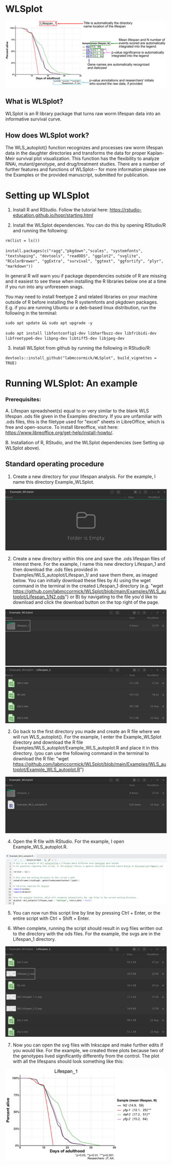 # WLSplot

![plot](./pictures/figure1.jpg?raw=true)

## What is WLSplot? 

WLSplot is an R library package that turns raw worm lifespan data into an informative survival curve.  

## How does WLSplot work?

The WLS_autoplot() function recognizes and processes raw worm lifespan data in the daughter directories and transforms the data for proper Kaplan-Meir survival plot visualization. This function has the flexibility to analyze RNAi, mutant/genotype, and drug/treatment studies. There are a number of further features and functions of WLSplot-- for more information please see the Examples or the provided manuscript, submitted for publication. 

# Setting up WLSplot

1. Install R and RStudio. Follow the tutorial here: https://rstudio-education.github.io/hopr/starting.html

2. Install the WLSplot dependencies. You can do this by opening RStudio/R and running the following:

```
rm(list = ls())

install.packages(c("ragg","pkgdown","scales", "systemfonts", "textshaping", "devtools", "readODS", "ggplot2", "svglite", "RColorBrewer", "ggExtra", "survival", "ggtext", "ggfortify", "plyr", "markdown"))
```

In general R will warn you if package dependencies outside of R are missing and it easiest to see these when installing the R libraries below one at a time if you run into any unforeseen snags. 

You may need to install freetype 2 and related libraries on your machine outside of R before installing the R systemfonts and pkgdown packages. E.g. if you are running Ubuntu or a deb-based linux distribution, run the following in the terminal:

```
sudo apt update && sudo apt upgrade -y

sudo apt install libfontconfig1-dev libharfbuzz-dev libfribidi-dev libfreetype6-dev libpng-dev libtiff5-dev libjpeg-dev
```

3. Install WLSplot from github by running the following in RStudio/R:

```
devtools::install_github("labmccormick/WLSplot", build_vignettes = TRUE)
```


# Running WLSplot: An example

### Prerequisites: 

A. Lifespan spreadsheet(s) equal to or very similar to the blank WLS lifespan .ods file given in the Examples directory. If you are unfamiliar with .ods files, this is the filetype used for "excel" sheets in LibreOffice, which is free and open-source. To install libreoffice, visit here: https://www.libreoffice.org/get-help/install-howto/. 

B. Installation of R, RStudio, and the WLSplot dependencies (see Setting up WLSplot above).

## Standard operating procedure

1. Create a new directory for your lifespan analysis. For the example, I name this directory Example_WLSplot. 

![plot](./pictures/Directory.jpg?raw=true)

2. Create a new directory within this one and save the .ods lifespan files of interest there. For the example, I name this new directory Lifespan_1 and then download the .ods files provided in Examples/WLS_autoplot/Lifespan_1/ and save them there, as imaged below. You can initially download these files by A) using the wget command in the terminal in the created Lifespan_1 directory (e.g. "wget https://github.com/labmccormick/WLSplot/blob/main/Examples/WLS_autoplot/Lifespan_1/N2.ods") or B) by navigating to the file you'd like to download and click the download button on the top right of the page.

![plot](./pictures/Directory_odsfiles.jpg?raw=true)
![plot](./pictures/odsfiles.jpg?raw=true)

2. Go back to the first directory you made and create an R file where we will run WLS_autoplot(). For the example, I enter the Example_WLSplot directory and download the R file Examples/WLS_autoplot/Example_WLS_autoplot.R and place it in this directory. (you can use the following command in the terminal to download the R file: "wget https://github.com/labmccormick/WLSplot/blob/main/Examples/WLS_autoplot/Example_WLS_autoplot.R")

![plot](./pictures/Directory_Rfile.jpg?raw=true)

4. Open the R file with RStudio. For the example, I open Example_WLS_autoplot.R.

![plot](./pictures/RStudio_example.jpg?raw=true)

5. You can now run this script line by line by pressing Ctrl + Enter, or the entire script with Ctrl + Shift + Enter.

6. When complete, running the script should result in svg files written out to the directory with the ods files. For the example, the svgs are in the Lifespan_1 directory. 

![plot](./pictures/svgs_out.jpg?raw=true)

7. Now you can open the svg files with Inkscape and make further edits if you would like. For the example, we created three plots because two of the genotypes lived significantly differently from the control. The plot with all the lifespans should look something like this: 

![plot](./pictures/example_lifespan.jpg?raw=true)

